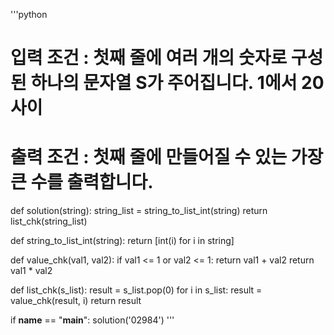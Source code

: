 '''python
# 입력 조건 : 첫째 줄에 여러 개의 숫자로 구성된 하나의 문자열 S가 주어집니다. 1에서 20 사이
# 출력 조건 : 첫째 줄에 만들어질 수 있는 가장 큰 수를 출력합니다.

def solution(string):
    string_list = string_to_list_int(string)
    return list_chk(string_list)


def string_to_list_int(string):
    return [int(i) for i in string]


def value_chk(val1, val2):
    if val1 <= 1 or val2 <= 1:
        return val1 + val2
    return val1 * val2


def list_chk(s_list):
    result = s_list.pop(0)
    for i in s_list:
        result = value_chk(result, i)
    return result


if __name__ == "__main__":
    solution('02984')
'''
